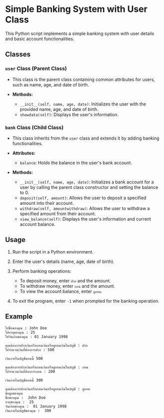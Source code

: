 # Simple Banking System with User Class

This Python script implements a simple banking system with user details and basic account functionalities.

## Classes

### `user` Class (Parent Class)

- This class is the parent class containing common attributes for users, such as name, age, and date of birth.

- **Methods:**
  - `__init__(self, name, age, date)`: Initializes the user with the provided name, age, and date of birth.
  - `showdata(self)`: Displays the user's information.

### `bank` Class (Child Class)

- This class inherits from the `user` class and extends it by adding banking functionalities.

- **Attributes:**
  - `balance`: Holds the balance in the user's bank account.

- **Methods:**
  - `__init__(self, name, age, date)`: Initializes a bank account for a user by calling the parent class constructor and setting the balance to 0.
  - `deposit(self, amount)`: Allows the user to deposit a specified amount into their account.
  - `withdraw(self, amountwithdraw)`: Allows the user to withdraw a specified amount from their account.
  - `view_balance(self)`: Displays the user's information and current account balance.

## Usage

1. Run the script in a Python environment.

2. Enter the user's details (name, age, date of birth).

3. Perform banking operations:
   - To deposit money, enter `ฝาก` and the amount.
   - To withdraw money, enter `ถอน` and the amount.
   - To view the account balance, enter `ดูยอด`.

4. To exit the program, enter `-1` when prompted for the banking operation.

## Example

```plaintext
ใส่ชื่อของคุณ : John Doe
ใส่อายุของคุณ : 25
ใส่วันเกิดของคุณ : 01 January 1998

คุณต้องการฝากเงินหรือถอนเงินหรือดูยอดเงินในบัญชี : ฝาก
ใส่จำนวนเงินที่ต้องการฝาก : 500

เงินภายในบัญชีตอนนี้ 500

คุณต้องการฝากเงินหรือถอนเงินหรือดูยอดเงินในบัญชี : ถอน
ใส่จำนวนเงินที่ต้องการถอน : 200

เงินภายในบัญชีตอนนี้ 300

คุณต้องการฝากเงินหรือถอนเงินหรือดูยอดเงินในบัญชี : ดูยอด
ข้อมูลของคุณ
ชื่อของคุณ :  John Doe
อายุของคุณ :  25
วันเกิดของคุณ :  01 January 1998
เงินภายในบัญชีของคุณ :  300
